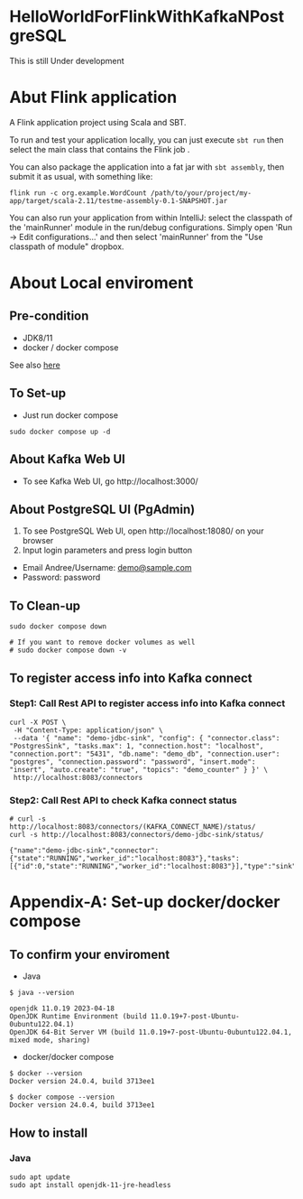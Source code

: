 # HelloWorldForFlinkWithKafkaNPostgreSQL
This is still Under development

# Abut Flink application

A Flink application project using Scala and SBT.

To run and test your application locally, you can just execute `sbt run` then select the main class that contains the Flink job . 

You can also package the application into a fat jar with `sbt assembly`, then submit it as usual, with something like: 

```
flink run -c org.example.WordCount /path/to/your/project/my-app/target/scala-2.11/testme-assembly-0.1-SNAPSHOT.jar
```

You can also run your application from within IntelliJ:  select the classpath of the 'mainRunner' module in the run/debug configurations.
Simply open 'Run -> Edit configurations...' and then select 'mainRunner' from the "Use classpath of module" dropbox. 

# About Local enviroment
## Pre-condition
* JDK8/11
* docker / docker compose

See also [here](#appendix-A)

## To Set-up
* Just run docker compose
```
sudo docker compose up -d
```

## About Kafka Web UI

* To see Kafka Web UI, go http://localhost:3000/

## About PostgreSQL UI (PgAdmin)

1. To see PostgreSQL Web UI, open http://localhost:18080/ on your browser
2. Input login parameters and press login button
 * Email Andree/Username: demo@sample.com
 * Password: password

## To Clean-up
```
sudo docker compose down

# If you want to remove docker volumes as well
# sudo docker compose down -v
```

## To register access info into Kafka connect
### Step1: Call Rest API to register access info into Kafka connect
```
curl -X POST \
 -H "Content-Type: application/json" \
 --data '{ "name": "demo-jdbc-sink", "config": { "connector.class": "PostgresSink", "tasks.max": 1, "connection.host": "localhost", "connection.port": "5431", "db.name": "demo_db", "connection.user": "postgres", "connection.password": "password", "insert.mode": "insert", "auto.create": "true", "topics": "demo_counter" } }' \
 http://localhost:8083/connectors
```
### Step2: Call Rest API to check Kafka connect status
```
# curl -s http://localhost:8083/connectors/(KAFKA_CONNECT_NAME)/status/
curl -s http://localhost:8083/connectors/demo-jdbc-sink/status/

{"name":"demo-jdbc-sink","connector":{"state":"RUNNING","worker_id":"localhost:8083"},"tasks":[{"id":0,"state":"RUNNING","worker_id":"localhost:8083"}],"type":"sink"}
```

# <span id="appendix-A">Appendix-A: Set-up docker/docker compose</span>
## To confirm your enviroment
* Java
```
$ java --version

openjdk 11.0.19 2023-04-18
OpenJDK Runtime Environment (build 11.0.19+7-post-Ubuntu-0ubuntu122.04.1)
OpenJDK 64-Bit Server VM (build 11.0.19+7-post-Ubuntu-0ubuntu122.04.1, mixed mode, sharing)
```
* docker/docker compose
```
$ docker --version
Docker version 24.0.4, build 3713ee1

$ docker compose --version
Docker version 24.0.4, build 3713ee1
```
## How to install
### Java
```
sudo apt update
sudo apt install openjdk-11-jre-headless
```
